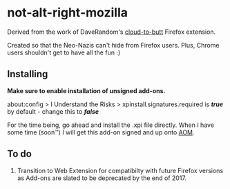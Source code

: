# not-alt-right-mozilla

Derived from the work of DaveRandom's [cloud-to-butt](https://github.com/DaveRandom/cloud-to-butt-mozilla)
Firefox extension.

Created so that the Neo-Nazis can't hide from Firefox users. Plus, Chrome users shouldn't get to have all the fun :)

## Installing

**Make sure to enable installation of unsigned add-ons.**

about:config > I Understand the Risks > xpinstall.signatures.required is **_true_** by default - change this to
**_false_**

For the time being, go ahead and install the .xpi file directly.
When I have some time (soon&trade;) I will get this add-on signed and up
onto [AOM](https://addons.mozilla.com/en-US/firefox/extensions).

## To do

1. Transition to Web Extension for compatibilty with future Firefox versions
as Add-ons are slated to be deprecated by the end of 2017.
